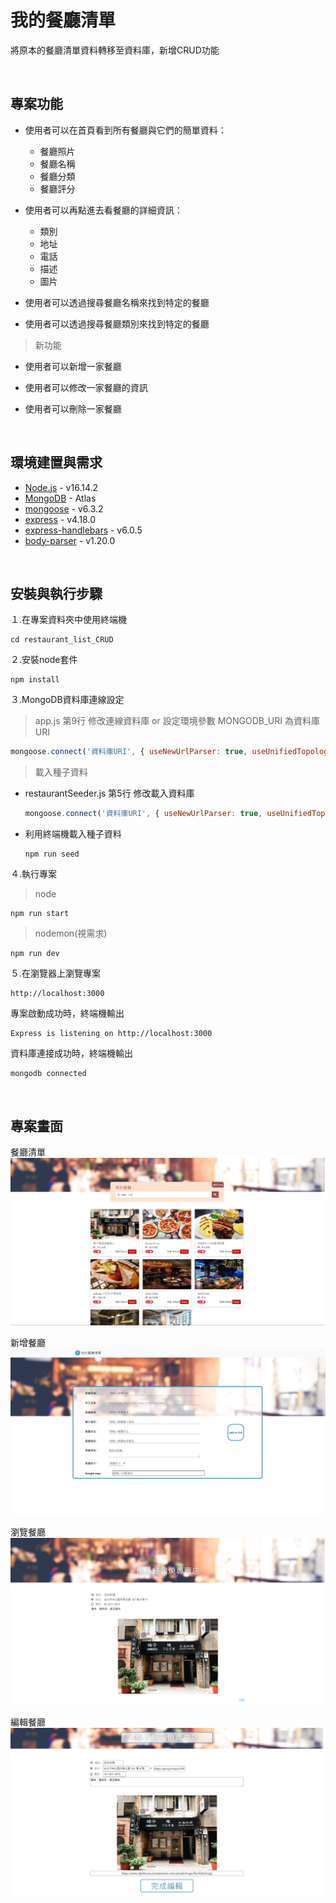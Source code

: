 # **我的餐廳清單**

將原本的餐廳清單資料轉移至資料庫，新增CRUD功能

&nbsp;
## **專案功能**

* 使用者可以在首頁看到所有餐廳與它們的簡單資料：
    * 餐廳照片
    * 餐廳名稱
    * 餐廳分類
    * 餐廳評分

* 使用者可以再點進去看餐廳的詳細資訊：
    * 類別
    * 地址
    * 電話
    * 描述
    * 圖片

* 使用者可以透過搜尋餐廳名稱來找到特定的餐廳

* 使用者可以透過搜尋餐廳類別來找到特定的餐廳

> 新功能

* 使用者可以新增一家餐廳

* 使用者可以修改一家餐廳的資訊

* 使用者可以刪除一家餐廳

&nbsp;
## **環境建置與需求**

* [Node.js](https://nodejs.org/en/) - v16.14.2
* [MongoDB](https://www.mongodb.com/zh-cn/cloud/atlas/efficiency) - Atlas
* [mongoose](https://www.npmjs.com/package/mongoose) - v6.3.2
* [express](https://www.npmjs.com/package/express) - v4.18.0
* [express-handlebars](https://www.npmjs.com/package/express-handlebars) - v6.0.5
* [body-parser](https://www.npmjs.com/package/body-parser) - v1.20.0


&nbsp;
## **安裝與執行步驟**


１.在專案資料夾中使用終端機

```properties
cd restaurant_list_CRUD
```

２.安裝node套件

```properties
npm install
```

３.MongoDB資料庫連線設定
> app.js 第9行 修改連線資料庫 or 設定環境參數 MONGODB_URI 為資料庫URI
```js
mongoose.connect('資料庫URI', { useNewUrlParser: true, useUnifiedTopology: true })
```
> 載入種子資料
* restaurantSeeder.js 第5行 修改載入資料庫

    ```js
    mongoose.connect('資料庫URI', { useNewUrlParser: true, useUnifiedTopology: true })
    ```
* 利用終端機載入種子資料

    ```properties
    npm run seed
    ```


４.執行專案
> node
```properties
npm run start
```

> nodemon(視需求)

```properties
npm run dev
```

５.在瀏覽器上瀏覽專案

```
http://localhost:3000
```

專案啟動成功時，終端機輸出
```
Express is listening on http://localhost:3000
```
資料庫連接成功時，終端機輸出
```
mongodb connected
```

&nbsp;
## **專案畫面**

餐廳清單
![專案畫面](./public/img/restaurantList.png)

新增餐廳
![專案畫面](./public/img/restaurantList_C.png)

瀏覽餐廳
![專案畫面](./public/img/restaurantList_R.png)

編輯餐廳
![專案畫面](./public/img/restaurantList_U.png)
